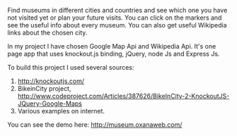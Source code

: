Find museums in different cities and countries and see which one you have not visited yet or plan your future visits. You can click on the markers and see the useful info about every museum. You can also get useful Wikipedia links about the chosen city.

In my project I have chosen Google Map Api and Wikipedia Api. It's one page app that uses knockout.js binding, jQuery, node Js and Express Js.

To build this project I used several sources:

1. http://knockoutjs.com/
2. BikeinCity project, http://www.codeproject.com/Articles/387626/BikeInCity-2-KnockoutJS-JQuery-Google-Maps
3. Various examples on internet.

You can see the demo here: http://museum.oxanaweb.com/
